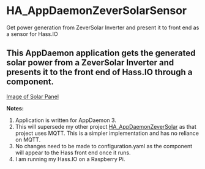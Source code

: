 # HA_AppDaemonZeverSolarSensor
Get power generation from ZeverSolar Inverter and present it to front end as a sensor for Hass.IO

## This AppDaemon application gets the generated solar power from a ZeverSolar Inverter and presents it to the front end of Hass.IO through a component.

[Image of Solar Panel](https://github.com/CheongKoo/HA_AppDaemonZeverSolarSensor/blob/master/images/ZeverSolar%20Panel.png?raw=true)

**Notes:**
1) Application is written for AppDaemon 3.
2) This will supersede my other project [HA_AppDaemonZeverSolar](https://github.com/CheongKoo/HA_AppDaemonZeverSolar) 
as that project uses MQTT. This is a simpler implementation and has no reliance on MQTT.
3) No changes need to be made to configuration.yaml as the component will appear to the Hass front end once it runs.
4) I am running my Hass.IO on a Raspberry Pi.
